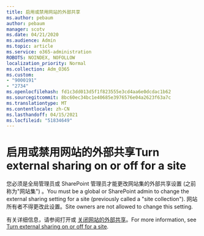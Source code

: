 ```yaml
---
title: 启用或禁用网站的外部共享
ms.author: pebaum
author: pebaum
manager: scotv
ms.date: 04/21/2020
ms.audience: Admin
ms.topic: article
ms.service: o365-administration
ROBOTS: NOINDEX, NOFOLLOW
localization_priority: Normal
ms.collection: Adm_O365
ms.custom:
- "9000191"
- "2734"
ms.openlocfilehash: fd1c3dd013d5f1f823555e3cd4aa6e0dcdac1b62
ms.sourcegitcommit: 8bc60ec34bc1e40685e3976576e04a2623f63a7c
ms.translationtype: MT
ms.contentlocale: zh-CN
ms.lasthandoff: 04/15/2021
ms.locfileid: "51834649"
---
```

# <a name="turn-external-sharing-on-or-off-for-a-site"></a><span data-ttu-id="fd6c5-102">启用或禁用网站的外部共享</span><span class="sxs-lookup"><span data-stu-id="fd6c5-102">Turn external sharing on or off for a site</span></span>

<span data-ttu-id="fd6c5-103">您必须是全局管理员或 SharePoint 管理员才能更改网站集的外部共享设置 (之前称为"网站集") 。</span><span class="sxs-lookup"><span data-stu-id="fd6c5-103">You must be a global or SharePoint admin to change the external sharing setting for a site (previously called a "site collection").</span></span> <span data-ttu-id="fd6c5-104">网站所有者不得更改此设置。</span><span class="sxs-lookup"><span data-stu-id="fd6c5-104">Site owners are not allowed to change this setting.</span></span> 

<span data-ttu-id="fd6c5-105">有关详细信息，请参阅打开或 [关闭网站的外部共享](https://docs.microsoft.com/sharepoint/change-external-sharing-site)。</span><span class="sxs-lookup"><span data-stu-id="fd6c5-105">For more information, see [Turn external sharing on or off for a site](https://docs.microsoft.com/sharepoint/change-external-sharing-site).</span></span>

